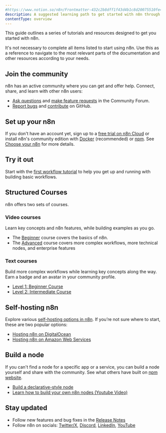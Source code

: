 ```yaml
---
#https://www.notion.so/n8n/Frontmatter-432c2b8dff1f43d4b1c8d20075510fe4
description: A suggested learning path to get started with n8n through tutorials, courses, and step-by-step guides.
contentType: overview
---
```

This guide outlines a series of tutorials and resources designed to get you started with n8n. 

It's not necessary to complete all items listed to start using n8n. Use this as a reference to navigate to the most relevant parts of the documentation and other resources according to your needs.

## Join the community

n8n has an active community where you can get and offer help. Connect, share, and learn with other n8n users:

- [Ask questions](https://community.n8n.io/t/readme-welcome-to-the-n8n-community/44381) and [make feature requests](https://community.n8n.io/c/feature-requests) in the Community Forum.
- [Report bugs](https://github.com/n8n-io/n8n/issues) and [contribute](https://github.com/n8n-io/n8n/blob/master/CONTRIBUTING.md) on GitHub.

## Set up your n8n

If you don't have an account yet, sign up to a [free trial on n8n Cloud](https://app.n8n.cloud/register) or install n8n's community edition with [Docker](/hosting/installation/docker.md) (recommended) or [npm](/hosting/installation/npm.md). See [Choose your n8n](/choose-n8n.md) for more details.

## Try it out

Start with the [first workflow tutorial](/try-it-out/tutorial-first-workflow.md) to help you get up and running with building basic workflows.

## Structured Courses

n8n offers two sets of courses.

### Video courses

Learn key concepts and n8n features, while building examples as you go.

- The [Beginner](https://www.youtube.com/playlist?list=PLlET0GsrLUL59YbxstZE71WszP3pVnZfI) course covers the basics of n8n.
- The [Advanced](https://www.youtube.com/playlist?list=PLlET0GsrLUL5bxmx5c1H1Ms_OtOPYZIEG) course covers more complex workflows, more technical nodes, and enterprise features

### Text courses

Build more complex workflows while learning key concepts along the way. Earn a badge and an avatar in your community profile. 

- [Level 1: Beginner Course](https://blog.n8n.io/announcing-the-n8n-certification-course-for-beginners-level-1/)
- [Level 2: Intermediate Course](https://blog.n8n.io/announcing-course-level-two/)

## Self-hosting n8n

Explore various [self-hosting options in n8n](/hosting/index.md). If you’re not sure where to start, these are two popular options: 

- [Hosting n8n on DigitalOcean](/hosting/installation/server-setups/digital-ocean.md)
- [Hosting n8n on Amazon Web Services](/hosting/installation/server-setups/aws.md)

## Build a node

If you can't find a node for a specific app or a service, you can build a node yourself and share with the community. See what others have built on [npm website](https://www.npmjs.com/search?q=keywords:n8n-community-node-package). 

- [Build a declarative-style node](/integrations/creating-nodes/build/declarative-style-node.md)
- [Learn how to build your own n8n nodes (Youtube Video)](https://www.youtube.com/live/OI6zHJ56eW0?si=SMD7L1J5fZ2mf79W)

## Stay updated
- Follow new features and bug fixes in the [Release Notes](/release-notes.md)
- Follow n8n on socials: [Twitter/X](https://twitter.com/n8n_io), [Discord](https://discord.com/invite/vWwMVThRta), [LinkedIn](https://www.linkedin.com/company/n8n/), [YouTube](https://www.youtube.com/@n8n-io)
